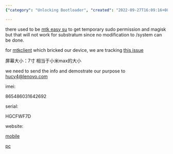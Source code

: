 ```yaml
---
{"category": "Unlocking Bootloader", "created": "2022-09-27T16:09:16+08:00", "date": "2022-09-27 16:09:16", "description": "This article discusses the challenges of unlocking the bootloader on a Lenovo TB-7304N device and offers guidance on contacting Lenovo for support. The device has a 7-inch screen similar to the Xiaomi Max, and it includes an IMEI number (865486031642692) and serial number (HGCFWF7D). Additionally, it provides links to helpful websites for more information.", "modified": "2022-09-28T19:45:29+08:00", "tags": ["Lenovo TB-7304N", "Bootloader unlocking", "Lenovo support", "IMEI number", "Serial number", "Xiaomi Max", "Relevant websites"], "title": "Lenovo Tb-7304N  Unlock Bootloader"}

---
```


there used to be [mtk easy su](https://github.com/JunioJsv/mtk-easy-su) to get temporary sudo permission and magisk but that will not work for substratum since no modification to /system can be done.

for [mtkclient](https://github.com/bkerler/mtkclient) which bricked our device, we are tracking [this issue](https://github.com/bkerler/mtkclient/issues/494)

屏幕大小：7寸 相当于小米max的大小

we need to send the info and demostrate our purpose to hucy4@lenovo.com

imei:

865486031642692

serial:

HGCFWF7D

website:

[mobile](https://m.zui.com/iunlock)

[pc](https://www.zui.com/iunlock)
